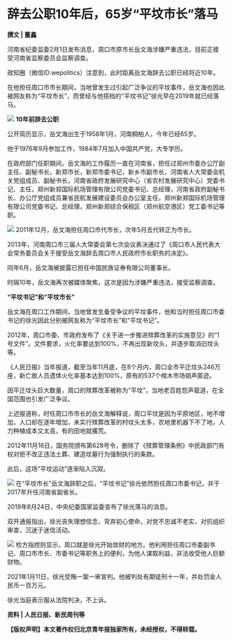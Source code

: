 # 辞去公职10年后，65岁“平坟市长”落马

**撰文 | 董鑫**

河南省纪委监委2月1日发布消息，周口市原市长岳文海涉嫌严重违法，目前正接受河南省监察委员会监察调查。

政知圈（微信ID:wepolitics）注意到，此时距离岳文海辞去公职已经将近10年。

在他担任周口市市长期间，当地曾发生过引起广泛争议的平坟事件，岳文海也因此被网友称为“平坟市长”，而曾经与他搭档的“平坟书记”徐光早在2019年就已经落马。

![](https://inews.gtimg.com/news_bt/Ov75LkRNHhiM9ThIzwcKrjBMB5Pi4Lj35zc3M7Q-ZQ8nAAA/1000)
**10年前辞去公职**

公开简历显示，岳文海出生于1958年1月，河南桐柏人，今年已经65岁。

他于1976年9月参加工作，1984年7月加入中国共产党，大专学历。

在政府部门任职期间，岳文海的工作履历一直在河南省，担任过郑州市委办公厅副主任、副秘书长，新郑市长，新郑市委书记，新乡市副市长，河南省人大常委会机关党组成员、副秘书长，河南省政府发展研究中心（省农村发展研究中心）党委书记、主任，郑州新郑国际机场管理有限公司党委书记、总经理，河南省政府副秘书长、办公厅党组成员兼省民航发展建设委员会办公室主任，郑州新郑国际机场管理有限公司党委书记、总经理，郑州新郑综合保税区（郑州航空港区）党工委书记等职。

![](https://inews.gtimg.com/news_bt/OOER8-QrxOBPc8cyN8Avv3Nn9TeU9IXBFb9Le5lZ8b050AA/1000)
2011年12月，岳文海担任周口市代市长，次年5月去代转正为市长。

2013年，河南周口市三届人大常委会第七次会议表决通过了《周口市人民代表大会常务委员会关于接受岳文海辞去周口市人民政府市长职务的决定》。

同年6月，岳文海被披露已担任中国民族证券有限公司董事长。

时隔10年，岳文海再次被媒体聚焦，这次是因为涉嫌严重违法，接受监察调查。

**“平坟书记”和“平坟市长”**

岳文海在周口工作期间，当地曾发生备受争议的平坟事件，他和当时担任周口市委书记的徐光因此分别被网友称为“平坟市长”和“平坟书记”。

2012年，周口市委、市政府发布了《关于进一步推进殡葬改革的实施意见》的“1号文件”。文件要求，火化率要达到100%，不再出现新坟头，并逐步取消旧坟头等。

《人民日报》当年报道，截至当年11月底，在8个月内，周口全市平迁坟头246万座，新亡故人员遗体火化率基本达到100%，原有的537个棺木市场销声匿迹。

因平迁坟头巨大数量，周口的殡葬改革被称为“平坟”，当地老百姓怨声载道，在全国范围也引发广泛争议。

上述报道称，时任周口市市长的岳文海解释说，周口平坟是因为平原地区，地不增加，人口却在逐年增加，未实行殡葬改革的村坟头太多，农地里机器下不了地，人力种植成本又太高，有的田地就撂荒。

2012年11月16日，国务院颁布第628号令，删除了《殡葬管理条例》中民政部门有权对拒不改正违法土葬、建造坟墓行为强制执行的条款。

此后，这场“平坟运动”逐渐陷入沉寂。

![](https://inews.gtimg.com/news_bt/O9hiSEFAniXnxCnSjiRBQzHEw4RAicxNCDGDxIVHgA7Z4AA/1000)
在“平坟市长”岳文海辞职之后，“平坟书记”徐光依然担任周口市委书记，并于2017年升任河南省副省长。

2019年8月24日，中央纪委国家监委宣布了徐光落马的消息。

双开通报指出，徐光丧失理想信念，背弃初心使命，对党不忠诚不老实，对抗组织审查，沉迷于迷信活动。

![](https://inews.gtimg.com/news_bt/ORP1gQJBV9UXzZiTkfIDoieINb96YvWeF_eh0Imb7sJNoAA/1000)
检方指控则显示，周口就是徐光开始敛财的地方。他利用担任周口市委副书记、周口市市长、市委书记等职务上的便利，为他人谋取利益，非法收受他人巨额财物。

2021年1月11日，徐光受贿一案一审宣判。他被判处有期徒刑十一年，并处罚金人民币一百万元。

徐光当庭表示服从法院判决，不上诉。

**资料 | 人民日报、新民周刊等**

**【版权声明】本文著作权归北京青年报独家所有，未经授权，不得转载。**

